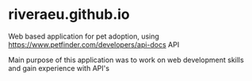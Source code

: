 # riveraeu.github.io

Web based application for pet adoption, using https://www.petfinder.com/developers/api-docs API

Main purpose of this application was to work on web development skills and gain experience with API's
